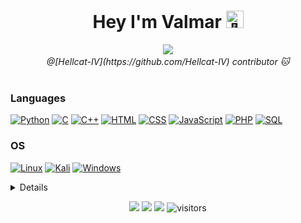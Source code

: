 <h1 align="center">Hey I'm Valmar <img src="https://github.com/wervlad/wervlad/assets/24524555/766d336d-b87d-44ba-807c-c51de2bc6b4d" width="28px" alt="👋"></h1>

<p align="center">
    <b></b>
    <a href="https://github.com/CalValmar">
          <img src="https://readme-typing-svg.herokuapp.com?font=Vollkorn+SC&color=0A66DAFF&center=true&vCenter=true&width=600&lines=Welcome+to+the+desert+of+the+real." />
    </a>
     <b></b>
    <i>
        <br>
        @[Hellcat-IV](https://github.com/Hellcat-IV) contributor 🐱<br>
    </i><br>
</p>


### Languages
[![Python](https://img.shields.io/badge/python-black?style=for-the-badge&logo=python)](https://github.com/CalValmar)
[![C](https://img.shields.io/badge/c-black?style=for-the-badge&logo=c)](https://github.com/CalValmar)
[![C++](https://img.shields.io/badge/c++-black?style=for-the-badge&logo=cplusplus)](https://github.com/CalValmar)
[![HTML](https://img.shields.io/badge/html-black?style=for-the-badge&logo=html5)](https://hub.docker.com/u/CalValmar)
[![CSS](https://img.shields.io/badge/css-black?style=for-the-badge&logo=css3)](https://hub.docker.com/u/CalValmar)
[![JavaScript](https://img.shields.io/badge/javascript-black?style=for-the-badge&logo=javascript)](https://github.com/CalValmar)
[![PHP](https://img.shields.io/badge/PHP-black?style=for-the-badge&logo=Php)](https://github.com/CalValmar)
[![SQL](https://img.shields.io/badge/sql-black?style=for-the-badge&logo=mysql)](https://github.com/CalValmar)

### OS
[![Linux](https://img.shields.io/badge/linux-black?style=for-the-badge&logo=Linux)](https://github.com/CalValmar)
[![Kali](https://img.shields.io/badge/kali-black?style=for-the-badge&logo=kali-linux)](https://github.com/CalValmar)
[![Windows](https://img.shields.io/badge/Windows-black?style=for-the-badge&logo=Windows)](https://github.com/CalValmar)

<details>
<p align="center">
  <a href="https://github.com/CalValmar">
    <img src="http://github-profile-summary-cards.vercel.app/api/cards/profile-details?username=CalValmar&theme=transparent" />
  
  <a href="https://github.com/CalValmar">
    <img src="https://github-readme-stats.vercel.app/api/top-langs/?username=CalValmar&theme=transparent" />
  </a>
</p>
</details>


<p align="center">
    <a href="https://github.com/CalValmar/CalValmar"><img src="https://img.shields.io/badge/status-updating-brightgreen.svg"></a>
    <a href="https://github.com/CalValmar/CalValmar/stargazers"><img src="https://img.shields.io/github/stars/CalValmar/CalValmar.svg?logo=github"></a>
    <a href="https://github.com/CalValmar/CalValmar/network/members"><img src="https://img.shields.io/github/forks/CalValmar/CalValmar.svg?color=blue&logo=github"></a>
    <img src="https://visitor-badge.laobi.icu/badge?page_id=CalValmar.CalValmar" alt="visitors"/>   
</p>
